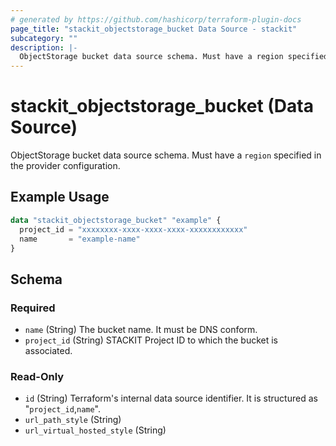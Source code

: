 ```yaml
---
# generated by https://github.com/hashicorp/terraform-plugin-docs
page_title: "stackit_objectstorage_bucket Data Source - stackit"
subcategory: ""
description: |-
  ObjectStorage bucket data source schema. Must have a region specified in the provider configuration.
---
```


# stackit_objectstorage_bucket (Data Source)

ObjectStorage bucket data source schema. Must have a `region` specified in the provider configuration.

## Example Usage

```terraform
data "stackit_objectstorage_bucket" "example" {
  project_id = "xxxxxxxx-xxxx-xxxx-xxxx-xxxxxxxxxxxx"
  name       = "example-name"
}
```

<!-- schema generated by tfplugindocs -->
## Schema

### Required

- `name` (String) The bucket name. It must be DNS conform.
- `project_id` (String) STACKIT Project ID to which the bucket is associated.

### Read-Only

- `id` (String) Terraform's internal data source identifier. It is structured as "`project_id`,`name`".
- `url_path_style` (String)
- `url_virtual_hosted_style` (String)
